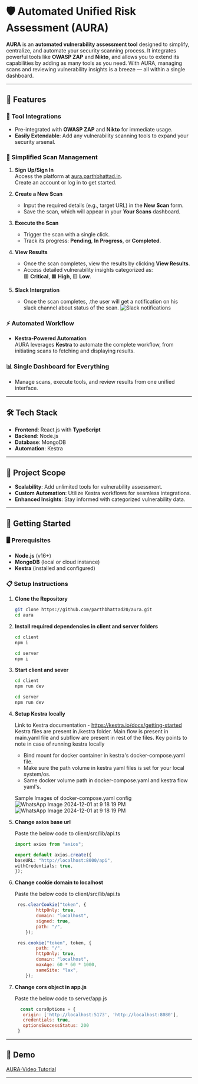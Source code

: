 # 🛡️ Automated Unified Risk Assessment (AURA)

**AURA** is an **automated vulnerability assessment tool** designed to simplify, centralize, and automate your security scanning process. It integrates powerful tools like **OWASP ZAP** and **Nikto**, and allows you to extend its capabilities by adding as many tools as you need. With AURA, managing scans and reviewing vulnerability insights is a breeze — all within a single dashboard.

---

## 🚀 Features

### 🔧 **Tool Integrations**
- Pre-integrated with **OWASP ZAP** and **Nikto** for immediate usage.
- **Easily Extendable**: Add any vulnerability scanning tools to expand your security arsenal.

### 🎯 **Simplified Scan Management**
1. **Sign Up/Sign In**  
   Access the platform at [aura.parthbhattad.in](https://aura.parthbhattad.in).  
   Create an account or log in to get started.

2. **Create a New Scan**  
   - Input the required details (e.g., target URL) in the **New Scan** form.
   - Save the scan, which will appear in your **Your Scans** dashboard.

3. **Execute the Scan**  
   - Trigger the scan with a single click.  
   - Track its progress: **Pending**, **In Progress**, or **Completed**.

4. **View Results**  
   - Once the scan completes, view the results by clicking **View Results**.
   - Access detailed vulnerability insights categorized as:  
     🟥 **Critical**, 🟧 **High**, 🟨 **Low**.

5. **Slack Intergration**  
   - Once the scan completes, .the user will get a notification on his slack channel about status of the scan.
   ![Slack notifications](https://github.com/user-attachments/assets/50fb1a1b-29e4-4324-9900-badd851701a3)

     

   

### ⚡ **Automated Workflow**
- **Kestra-Powered Automation**  
  AURA leverages **Kestra** to automate the complete workflow, from initiating scans to fetching and displaying results.

### 📊 **Single Dashboard for Everything**
- Manage scans, execute tools, and review results from one unified interface.

---

## 🛠️ **Tech Stack**
- **Frontend**: React.js with **TypeScript**  
- **Backend**: Node.js  
- **Database**: MongoDB  
- **Automation**: Kestra  

---

## 📌 **Project Scope**
- **Scalability**: Add unlimited tools for vulnerability assessment.  
- **Custom Automation**: Utilize Kestra workflows for seamless integrations.  
- **Enhanced Insights**: Stay informed with categorized vulnerability data.

---

## 🚦 **Getting Started**

### 🖥️ **Prerequisites**
- **Node.js** (v16+)
- **MongoDB** (local or cloud instance)
- **Kestra** (installed and configured)

### 📋 **Setup Instructions**
1. **Clone the Repository**  
   ```bash
   git clone https://github.com/parthbhattad20/aura.git
   cd aura
   ```
2. **Install required dependencies in client and server folders**
   ```bash
   cd client 
   npm i
   ```
    ```bash
   cd server
   npm i
   ```
3. **Start client and sever**
   ```bash
   cd client 
   npm run dev
   ```
    ```bash
   cd server
   npm run dev
   ```
4. **Setup Kestra locally**

   Link to Kestra documentation -  https://kestra.io/docs/getting-started
   Kestra files are present in /kestra folder.
   Main flow is present in main.yaml file and subflow are present in rest of the files.
   Key points to note in case of running kestra locally
   - Bind mount for docker container in kestra's docker-compose.yaml file.
   - Make sure the path volume in kestra yaml files is set for your local system/os.
   - Same docker volume path in docker-compose.yaml and kestra flow yaml's.

   Sample Images of docker-compose.yaml config
   ![WhatsApp Image 2024-12-01 at 9 18 19 PM](https://github.com/user-attachments/assets/47118f5e-03f3-487f-bd08-b64c93788630)
   ![WhatsApp Image 2024-12-01 at 9 18 19 PM](https://github.com/user-attachments/assets/ffc0ce9d-1b9b-4516-aaeb-32468788496d)


   
5. **Change axios base url**

   Paste the below code to client/src/lib/api.ts
    ```ts
   import axios from "axios";

   export default axios.create({
    baseURL: "http://localhost:8000/api",
    withCredentials: true,
   });
   ```
7. **Change cookie domain to localhost**

   Paste the below code to client/src/lib/api.ts
    ```js
     res.clearCookie("token", {
            httpOnly: true,
            domain: "localhost",
            signed: true,
            path: "/",
        });
   ```
    ```js
     res.cookie("token", token, {
            path: "/",
            httpOnly: true,
            domain: "localhost",
            maxAge: 60 * 60 * 1000,
            sameSite: "lax",
        });
   ```
8. **Change cors object in app.js**

   Paste the below code to server/app.js
    ```js
      const corsOptions = {
       origin: ['http://localhost:5173', 'http://localhost:8080'],
       credentials: true, 
       optionsSuccessStatus: 200
     }
   ```

---

## 🎥 **Demo**
   [AURA-Video Tutorial](https://drive.google.com/file/d/1xY6qr_EImDm1MnXsTIcBFLu4HhqM7vFW/view)   

---

    
   
   
    


   
   

